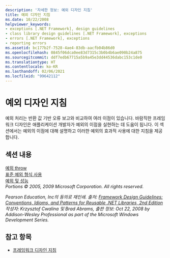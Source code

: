 ```yaml
---
description: '자세한 정보: 예외 디자인 지침'
title: 예외 디자인 지침
ms.date: 10/22/2008
helpviewer_keywords:
- exceptions [.NET Framework], design guidelines
- class library design guidelines [.NET Framework], exceptions
- errors [.NET Framework], exceptions
- reporting errors
ms.assetid: bc177b2f-7528-4ae4-83db-aacfb04b86d0
ms.openlocfilehash: 0845f06dca0ee83d7315c3b0b4b6ae090b24a875
ms.sourcegitcommit: ddf7edb67715a5b9a45e3dd44536dabc153c1de0
ms.translationtype: HT
ms.contentlocale: ko-KR
ms.lasthandoff: 02/06/2021
ms.locfileid: "99642112"
---
```

# <a name="design-guidelines-for-exceptions"></a>예외 디자인 지침

예외 처리는 반환 값 기반 오류 보고와 비교하여 여러 이점이 있습니다. 바람직한 프레임워크 디자인은 애플리케이션 개발자가 예외의 이점을 실현하는 데 도움이 됩니다. 이 섹션에서는 예외의 이점에 대해 설명하고 이러한 예외의 효과적 사용에 대한 지침을 제공합니다.  
  
## <a name="in-this-section"></a>섹션 내용  

 [예외 throw](exception-throwing.md)  
 [표준 예외 형식 사용](using-standard-exception-types.md)  
 [예외 및 성능](exceptions-and-performance.md)  
 *Portions © 2005, 2009 Microsoft Corporation. All rights reserved.*  
  
 *Pearson Education, Inc의 동의로 재인쇄. 출처: [Framework Design Guidelines: Conventions, Idioms, and Patterns for Reusable .NET Libraries, 2nd Edition](https://www.informit.com/store/framework-design-guidelines-conventions-idioms-and-9780321545619) 작성자: Krzysztof Cwalina 및 Brad Abrams, 출판 정보: Oct 22, 2008 by Addison-Wesley Professional as part of the Microsoft Windows Development Series.*  
  
## <a name="see-also"></a>참고 항목

- [프레임워크 디자인 지침](index.md)
